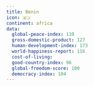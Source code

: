 ```yaml
---
title: Benin
icon: 🇧🇯
continent: africa
data:
  global-peace-index: 110
  gross-domestic-product: 127
  human-development-index: 173
  world-happiness-report: 116
  cost-of-living:
  good-country-index: 96
  global-freedom-score: 100
  democracy-index: 104
---
```

